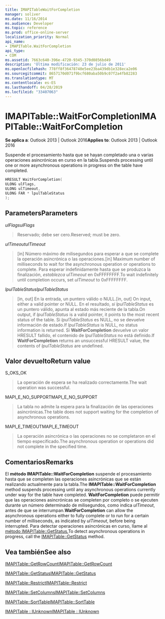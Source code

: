 ```yaml
---
title: IMAPITableWaitForCompletion
manager: soliver
ms.date: 11/16/2014
ms.audience: Developer
ms.topic: reference
ms.prod: office-online-server
localization_priority: Normal
api_name:
- IMAPITable.WaitForCompletion
api_type:
- COM
ms.assetid: 7663c640-396e-4720-9345-370d0856bd49
description: 'Última modificación: 23 de julio de 2011'
ms.openlocfilehash: 778ff8f36478740e5ee23ba439db1e328eca2e06
ms.sourcegitcommit: 8657170d071f9bcf680aba50b9c07f2a4fb82283
ms.translationtype: MT
ms.contentlocale: es-ES
ms.lasthandoff: 04/28/2019
ms.locfileid: "33407063"
---
```

# <a name="imapitablewaitforcompletion"></a><span data-ttu-id="7781d-103">IMAPITable::WaitForCompletion</span><span class="sxs-lookup"><span data-stu-id="7781d-103">IMAPITable::WaitForCompletion</span></span>

  
  
<span data-ttu-id="7781d-104">**Se aplica a**: Outlook 2013 | Outlook 2016</span><span class="sxs-lookup"><span data-stu-id="7781d-104">**Applies to**: Outlook 2013 | Outlook 2016</span></span> 
  
<span data-ttu-id="7781d-105">Suspende el procesamiento hasta que se hayan completado una o varias operaciones asincrónicas en curso en la tabla.</span><span class="sxs-lookup"><span data-stu-id="7781d-105">Suspends processing until one or more asynchronous operations in progress on the table have completed.</span></span>
  
```cpp
HRESULT WaitForCompletion(
ULONG ulFlags,
ULONG ulTimeout,
ULONG FAR * lpulTableStatus
);
```

## <a name="parameters"></a><span data-ttu-id="7781d-106">Parameters</span><span class="sxs-lookup"><span data-stu-id="7781d-106">Parameters</span></span>

 <span data-ttu-id="7781d-107">_ulFlags_</span><span class="sxs-lookup"><span data-stu-id="7781d-107">_ulFlags_</span></span>
  
> <span data-ttu-id="7781d-108">Reservado; debe ser cero.</span><span class="sxs-lookup"><span data-stu-id="7781d-108">Reserved; must be zero.</span></span>
    
 <span data-ttu-id="7781d-109">_ulTimeout_</span><span class="sxs-lookup"><span data-stu-id="7781d-109">_ulTimeout_</span></span>
  
> <span data-ttu-id="7781d-110">[in] Número máximo de milisegundos para esperar a que se complete la operación asincrónica o las operaciones.</span><span class="sxs-lookup"><span data-stu-id="7781d-110">[in] Maximum number of milliseconds to wait for the asynchronous operation or operations to complete.</span></span> <span data-ttu-id="7781d-111">Para esperar indefinidamente hasta que se produzca la finalización,  _establezca ulTimeout_ en 0xFFFFFFFF.</span><span class="sxs-lookup"><span data-stu-id="7781d-111">To wait indefinitely until completion occurs, set  _ulTimeout_ to 0xFFFFFFFF.</span></span> 
    
 <span data-ttu-id="7781d-112">_lpulTableStatus_</span><span class="sxs-lookup"><span data-stu-id="7781d-112">_lpulTableStatus_</span></span>
  
> <span data-ttu-id="7781d-113">[in, out] En la entrada, un puntero válido o NULL.</span><span class="sxs-lookup"><span data-stu-id="7781d-113">[in, out] On input, either a valid pointer or NULL.</span></span> <span data-ttu-id="7781d-114">En el resultado,  _si lpulTableStatus_ es un puntero válido, apunta al estado más reciente de la tabla.</span><span class="sxs-lookup"><span data-stu-id="7781d-114">On output, if  _lpulTableStatus_ is a valid pointer, it points to the most recent status of the table.</span></span> <span data-ttu-id="7781d-115">Si  _lpulTableStatus_ es NULL, no se devuelve información de estado.</span><span class="sxs-lookup"><span data-stu-id="7781d-115">If  _lpulTableStatus_ is NULL, no status information is returned.</span></span> <span data-ttu-id="7781d-116">Si **WaitForCompletion** devuelve un valor HRESULT fallido, el contenido de  _lpulTableStatus_ no está definido.</span><span class="sxs-lookup"><span data-stu-id="7781d-116">If **WaitForCompletion** returns an unsuccessful HRESULT value, the contents of  _lpulTableStatus_ are undefined.</span></span> 
    
## <a name="return-value"></a><span data-ttu-id="7781d-117">Valor devuelto</span><span class="sxs-lookup"><span data-stu-id="7781d-117">Return value</span></span>

<span data-ttu-id="7781d-118">S_OK</span><span class="sxs-lookup"><span data-stu-id="7781d-118">S_OK</span></span> 
  
> <span data-ttu-id="7781d-119">La operación de espera se ha realizado correctamente.</span><span class="sxs-lookup"><span data-stu-id="7781d-119">The wait operation was successful.</span></span>
    
<span data-ttu-id="7781d-120">MAPI_E_NO_SUPPORT</span><span class="sxs-lookup"><span data-stu-id="7781d-120">MAPI_E_NO_SUPPORT</span></span> 
  
> <span data-ttu-id="7781d-121">La tabla no admite la espera para la finalización de las operaciones asincrónicas.</span><span class="sxs-lookup"><span data-stu-id="7781d-121">The table does not support waiting for the completion of asynchronous operations.</span></span>
    
<span data-ttu-id="7781d-122">MAPI_E_TIMEOUT</span><span class="sxs-lookup"><span data-stu-id="7781d-122">MAPI_E_TIMEOUT</span></span> 
  
> <span data-ttu-id="7781d-123">La operación asincrónica o las operaciones no se completaron en el tiempo especificado.</span><span class="sxs-lookup"><span data-stu-id="7781d-123">The asynchronous operation or operations did not complete in the specified time.</span></span>
    
## <a name="remarks"></a><span data-ttu-id="7781d-124">Comentarios</span><span class="sxs-lookup"><span data-stu-id="7781d-124">Remarks</span></span>

<span data-ttu-id="7781d-125">El **método IMAPITable::WaitForCompletion** suspende el procesamiento hasta que se completen las operaciones asincrónicas que se están realizando actualmente para la tabla.</span><span class="sxs-lookup"><span data-stu-id="7781d-125">The **IMAPITable::WaitForCompletion** method suspends processing until any asynchronous operations currently under way for the table have completed.</span></span> <span data-ttu-id="7781d-126">**WaitForCompletion** puede permitir que las operaciones asincrónicas se completen por completo o se ejecuten durante un número determinado de milisegundos, como indica  _ulTimeout_, antes de que se interrumpan.</span><span class="sxs-lookup"><span data-stu-id="7781d-126">**WaitForCompletion** can allow the asynchronous operations either to fully complete or to run for a certain number of milliseconds, as indicated by  _ulTimeout_, before being interrupted.</span></span> <span data-ttu-id="7781d-127">Para detectar operaciones asincrónicas en curso, llame al [método IMAPITable::GetStatus.](imapitable-getstatus.md)</span><span class="sxs-lookup"><span data-stu-id="7781d-127">To detect asynchronous operations in progress, call the [IMAPITable::GetStatus](imapitable-getstatus.md) method.</span></span> 
  
## <a name="see-also"></a><span data-ttu-id="7781d-128">Vea también</span><span class="sxs-lookup"><span data-stu-id="7781d-128">See also</span></span>



[<span data-ttu-id="7781d-129">IMAPITable::GetRowCount</span><span class="sxs-lookup"><span data-stu-id="7781d-129">IMAPITable::GetRowCount</span></span>](imapitable-getrowcount.md)
  
[<span data-ttu-id="7781d-130">IMAPITable::GetStatus</span><span class="sxs-lookup"><span data-stu-id="7781d-130">IMAPITable::GetStatus</span></span>](imapitable-getstatus.md)
  
[<span data-ttu-id="7781d-131">IMAPITable::Restrict</span><span class="sxs-lookup"><span data-stu-id="7781d-131">IMAPITable::Restrict</span></span>](imapitable-restrict.md)
  
[<span data-ttu-id="7781d-132">IMAPITable::SetColumns</span><span class="sxs-lookup"><span data-stu-id="7781d-132">IMAPITable::SetColumns</span></span>](imapitable-setcolumns.md)
  
[<span data-ttu-id="7781d-133">IMAPITable::SortTable</span><span class="sxs-lookup"><span data-stu-id="7781d-133">IMAPITable::SortTable</span></span>](imapitable-sorttable.md)
  
[<span data-ttu-id="7781d-134">IMAPITable : IUnknown</span><span class="sxs-lookup"><span data-stu-id="7781d-134">IMAPITable : IUnknown</span></span>](imapitableiunknown.md)

